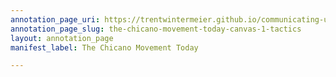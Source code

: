 ```yaml
---
annotation_page_uri: https://trentwintermeier.github.io/communicating-us-latine-activism/annotations/the-chicano-movement-today-canvas-1-tactics.json
annotation_page_slug: the-chicano-movement-today-canvas-1-tactics
layout: annotation_page
manifest_label: The Chicano Movement Today

---
```

